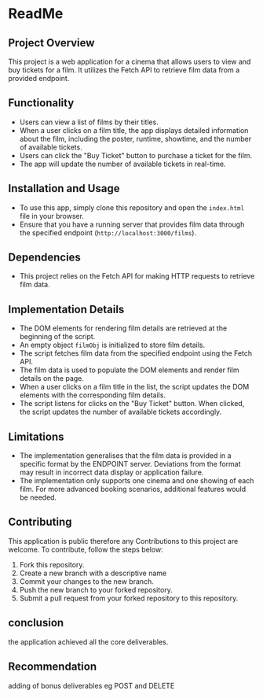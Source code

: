 # ReadMe

## Project Overview

This project is a web application for a cinema that allows users to view and buy tickets for a film. It utilizes the Fetch API to retrieve film data from a provided endpoint.

## Functionality

- Users can view a list of films by their titles.
- When a user clicks on a film title, the app displays detailed information about the film, including the poster, runtime, showtime, and the number of available tickets.
- Users can click the "Buy Ticket" button to purchase a ticket for the film.
- The app will update the number of available tickets in real-time.

## Installation and Usage

- To use this app, simply clone this repository and open the `index.html` file in your browser.
- Ensure that you have a running server that provides film data through the specified endpoint (`http://localhost:3000/films`).

## Dependencies

- This project relies on the Fetch API for making HTTP requests to retrieve film data.

## Implementation Details

- The DOM elements for rendering film details are retrieved at the beginning of the script.
- An empty object `filmObj` is initialized to store film details.
- The script fetches film data from the specified endpoint using the Fetch API.
- The film data is used to populate the DOM elements and render film details on the page.
- When a user clicks on a film title in the list, the script updates the DOM elements with the corresponding film details.
- The script listens for clicks on the "Buy Ticket" button. When clicked, the script updates the number of available tickets accordingly.

## Limitations

- The implementation generalises that the film data is provided in a specific format by the ENDPOINT server. Deviations from the format may result in incorrect data display or application failure.
- The implementation only supports one cinema and one showing of each film. For more advanced booking scenarios, additional features would be needed.

## Contributing

This application is public therefore any Contributions to this project are welcome. To contribute, follow the steps below:

1. Fork this repository.
2. Create a new branch with a descriptive name
3. Commit your changes to the new branch.
4. Push the new branch to your forked repository.
5. Submit a pull request from your forked repository to this repository.

## conclusion

the application achieved all the core deliverables.

## Recommendation

adding of bonus deliverables eg POST and DELETE
